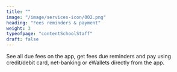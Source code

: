 ```yaml
---
title: "" 
image: "/image/services-icon/002.png"
heading: "Fees reminders & payment"
weight: 3
typeofpage: "contentSchoolStaff"
draft: false
---
```


See all due fees on the app, get fees due reminders and pay using credit/debit card, net-banking or eWallets directly from the app.     